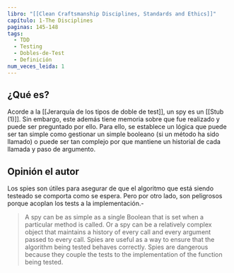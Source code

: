 ```yaml
---
libro: "[[Clean Craftsmanship Disciplines, Standards and Ethics]]"
capítulo: 1-The Disciplines
paginas: 145-148
tags:
  - TDD
  - Testing
  - Dobles-de-Test
  - Definición
num_veces_leida: 1
---
```

## ¿Qué es?

Acorde a la [[Jerarquía de los tipos de doble de test]], un spy es un [[Stub (1)]]. Sin embargo, este además tiene memoria sobre que fue realizado y puede ser preguntado por ello. Para ello, se establece un lógica que puede ser tan simple como gestionar un simple booleano (si un método ha sido llamado) o puede ser tan complejo por que mantiene un historial de cada llamada y paso de argumento.

## Opinión el autor
Los spies son útiles para asegurar de que el algoritmo que está siendo testeado se comporta como se espera. Pero por otro lado, son peligrosos porque acoplan los tests a la implementación.-

>A spy can be as simple as a single Boolean that is set when a particular  method is called. Or a spy can be a relatively complex object that maintains  a history of every call and every argument passed to every call.  Spies are useful as a way to ensure that the algorithm being tested behaves  correctly. Spies are dangerous because they couple the tests to the  implementation of the function being tested.

